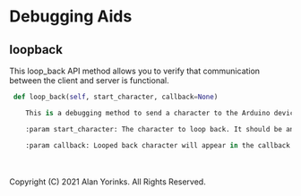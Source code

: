 # Debugging Aids

## loopback
This loop_back API method allows you to verify that communication between the client 
and server is functional.

```python
 def loop_back(self, start_character, callback=None)

    This is a debugging method to send a character to the Arduino device, and have the device loop it back.

    :param start_character: The character to loop back. It should be an integer.

    :param callback: Looped back character will appear in the callback method
```


<br>
<br>
Copyright (C) 2021 Alan Yorinks. All Rights Reserved.
